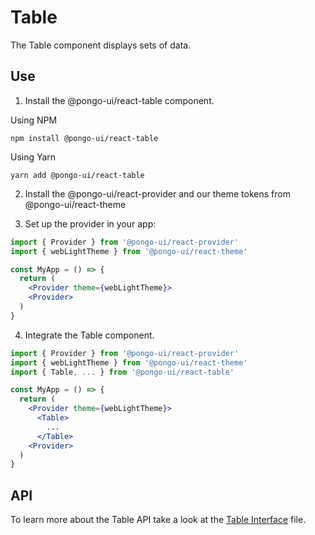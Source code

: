 # Table

The Table component displays sets of data.

## Use

1. Install the @pongo-ui/react-table component.

Using NPM

```
npm install @pongo-ui/react-table
```

Using Yarn

```
yarn add @pongo-ui/react-table
```

2. Install the @pongo-ui/react-provider and our theme tokens from @pongo-ui/react-theme

3. Set up the provider in your app:

```jsx
import { Provider } from '@pongo-ui/react-provider'
import { webLightTheme } from '@pongo-ui/react-theme'

const MyApp = () => {
  return (
    <Provider theme={webLightTheme}>
    <Provider>
  )
}
```

4. Integrate the Table component.

```jsx
import { Provider } from '@pongo-ui/react-provider'
import { webLightTheme } from '@pongo-ui/react-theme'
import { Table, ... } from '@pongo-ui/react-table'

const MyApp = () => {
  return (
    <Provider theme={webLightTheme}>
      <Table>
        ...
      </Table>
    <Provider>
  )
}
```

## API

To learn more about the Table API take a look at the [Table Interface](src/components/Table/Table.types.ts) file.

